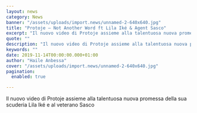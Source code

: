 ```yaml
---
layout: news
category: News
banner: "/assets/uploads/import.news/unnamed-2-640x640.jpg"
title: "Protoje – Not Another Word ft Lila Iké & Agent Sasco"
excerpt: "Il nuovo video di Protoje assieme alla talentuosa nuova promessa della sua scuderia Lila Iké e al veterano Sasco"
quote: ""
description: "Il nuovo video di Protoje assieme alla talentuosa nuova promessa della sua scuderia Lila Iké e al veterano Sasco"
keywords: ""
date: 2019-11-14T00:00:00.000+01:00
author: "Haile Anbessa"
cover: "/assets/uploads/import.news/unnamed-2-640x640.jpg"
pagination:
  enabled: true

---
```


Il nuovo video di Protoje assieme alla talentuosa nuova promessa della sua scuderia Lila Iké e al veterano Sasco